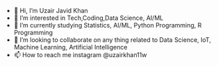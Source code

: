 - 👋 Hi, I’m Uzair Javid Khan
- 👀 I’m interested in Tech,Coding,Data Science, AI/ML
- 🌱 I’m currently studying Statistics, AI/ML, Python Programming, R Programming
- 💞️ I’m looking to collaborate on any thing related to Data Science, IoT, Machine Learning, Artificial Intelligence
- 📫 How to reach me instagram @uzairkhan11w

<!---
Uzairkhan11w/Uzairkhan11w is a ✨ special ✨ repository because its `README.md` (this file) appears on your GitHub profile.
You can click the Preview link to take a look at your changes.
--->
